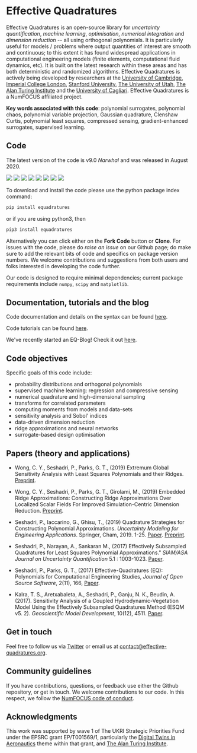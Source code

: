 # Effective Quadratures

Effective Quadratures is an open-source library for *uncertainty quantification*, *machine learning*, *optimisation*, *numerical integration* and *dimension reduction* -- all using orthogonal polynomials. It is particularly useful for models / problems where output quantities of interest are smooth and continuous; to this extent it has found widespread applications in computational engineering models (finite elements, computational fluid dynamics, etc). It is built on the latest research within these areas and has both deterministic and randomized algorithms. Effective Quadratures is actively being developed by researchers at the [University of Cambridge](https://www.cam.ac.uk), [Imperial College London](https://www.imperial.ac.uk), [Stanford University](https://www.stanford.edu), [The University of Utah](https://www.utah.edu), [The Alan Turing Institute](https://www.turing.ac.uk) and the [University of Cagliari](https://www.unica.it/unica/). Effective Quadratures is a NumFOCUS affiliated project.

**Key words associated with this code**: polynomial surrogates, polynomial chaos, polynomial variable projection, Gaussian quadrature, Clenshaw Curtis, polynomial least squares, compressed sensing, gradient-enhanced surrogates, supervised learning.

## Code

The latest version of the code is v9.0 *Narwhal* and was released in August 2020. 

![](https://travis-ci.org/Effective-Quadratures/Effective-Quadratures.svg?branch=master)
[![](https://coveralls.io/repos/github/Effective-Quadratures/Effective-Quadratures/badge.svg?branch=master)](https://coveralls.io/github/Effective-Quadratures/Effective-Quadratures)
[![](https://badge.fury.io/py/equadratures.svg)](https://pypi.org/project/equadratures/)
[![](https://joss.theoj.org/papers/10.21105/joss.00166/status.svg)](https://joss.theoj.org/papers/10.21105/joss.00166)
![](https://img.shields.io/pypi/pyversions/ansicolortags.svg)
![](https://img.shields.io/github/stars/Effective-Quadratures/Effective-Quadratures.svg?style=flat-square&logo=github&label=Stars&logoColor=white)
![](https://static.pepy.tech/badge/equadratures/week)
[![](https://img.shields.io/discourse/status?server=https%3A%2F%2Fdiscourse.effective-quadratures.org)](https://discourse.effective-quadratures.org)

To download and install the code please use the python package index command:

```python
pip install equadratures
```

or if you are using python3, then

```python
pip3 install equadratures
```

Alternatively you can click either on the **Fork Code** button or **Clone**. For issues with the code, please do *raise an issue* on our Github page; do make sure to add the relevant bits of code and specifics on package version numbers. We welcome contributions and suggestions from both users and folks interested in developing the code further.

Our code is designed to require minimal dependencies; current package requirements include ``numpy``, ``scipy`` and ``matplotlib``.

## Documentation, tutorials and the blog

Code documentation and details on the syntax can be found [here](https://effective-quadratures.github.io/_documentation/modules.html#).

Code tutorials can be found [here](https://effective-quadratures.github.io/_documentation/tutorials.html). 

We've recently started an EQ-Blog! Check it out [here](https://www.effective-quadratures.org/eq-blog).

## Code objectives


Specific goals of this code include:

* probability distributions and orthogonal polynomials
* supervised machine learning: regression and compressive sensing
* numerical quadrature and high-dimensional sampling
* transforms for correlated parameters
* computing moments from models and data-sets
* sensitivity analysis and Sobol' indices
* data-driven dimension reduction
* ridge approximations and neural networks
* surrogate-based design optimisation 


## Papers (theory and applications)

- Wong, C. Y., Seshadri, P., Parks, G. T., (2019) Extremum Global Sensitivity Analysis with Least Squares Polynomials and their Ridges. [Preprint](https://arxiv.org/abs/1907.08113).

- Wong, C. Y., Seshadri, P., Parks, G. T., Girolami, M., (2019) Embedded Ridge Approximations: Constructing Ridge Approximations Over Localized Scalar Fields For Improved Simulation-Centric Dimension Reduction. [Preprint](https://arxiv.org/abs/1907.07037).

- Seshadri, P., Iaccarino, G., Ghisu, T., (2019) Quadrature Strategies for Constructing Polynomial Approximations. *Uncertainty Modeling for Engineering Applications*. Springer, Cham, 2019. 1-25. [Paper](https://link.springer.com/chapter/10.1007/978-3-030-04870-9_1). [Preprint](https://arxiv.org/pdf/1805.07296.pdf).

- Seshadri, P., Narayan, A., Sankaran M., (2017) Effectively Subsampled Quadratures for Least Squares Polynomial Approximations." *SIAM/ASA Journal on Uncertainty Quantification* 5.1 : 1003-1023. [Paper](https://epubs.siam.org/doi/abs/10.1137/16M1057668).

- Seshadri, P., Parks, G. T., (2017) Effective-Quadratures (EQ): Polynomials for Computational Engineering Studies, *Journal of Open Source Software*, 2(11), 166, [Paper](http://joss.theoj.org/papers/ba651f2b3608a5d2b085af06b1108747).

- Kalra, T. S., Aretxabaleta, A., Seshadri, P., Ganju, N. K., Beudin, A. (2017). Sensitivity Analysis of a Coupled Hydrodynamic-Vegetation Model Using the Effectively Subsampled Quadratures Method (ESQM v5. 2). *Geoscientific Model Development*, 10(12), 4511. [Paper](https://www.repository.cam.ac.uk/bitstream/handle/1810/270655/Kalra_et_al-2017-Geoscientific_Model_Development_Discussions-VoR.pdf?sequence=4).

## Get in touch

Feel free to follow us via [Twitter](https://twitter.com/EQuadratures) or email us at contact@effective-quadratures.org. 


## Community guidelines

If you have contributions, questions, or feedback use either the Github repository, or get in touch. We welcome contributions to our code. In this respect, we follow the [NumFOCUS code of conduct](https://numfocus.org/code-of-conduct). 

## Acknowledgments
This work was supported by wave 1 of The UKRI Strategic Priorities Fund under the EPSRC grant EP/T001569/1, particularly the [Digital Twins in Aeronautics](https://www.turing.ac.uk/research/research-projects/digital-twins-aeronautics) theme within that grant, and [The Alan Turing Institute](https://www.turing.ac.uk).
